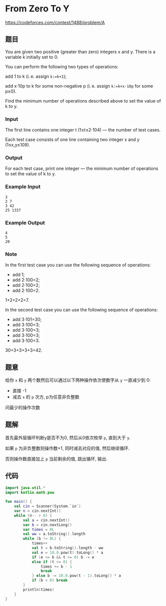 # From Zero To Y

https://codeforces.com/contest/1488/problem/A

## 题目

You are given two positive (greater than zero) integers x and y. There is a variable k initially set to 0.

You can perform the following two types of operations:

add 1 to k (i. e. assign `k:=k+1`);

add x⋅10p to k for some non-negative p (i. e. assign `k:=k+x⋅10p` for some p≥0).

Find the minimum number of operations described above to set the value of k to y.

### Input

The first line contains one integer t (1≤t≤2⋅104) — the number of test cases.

Each test case consists of one line containing two integer x and y (1≤x,y≤109).

### Output

For each test case, print one integer — the minimum number of operations to set the value of k to y.

### Example Input

```
3
2 7
3 42
25 1337
```

### Example Output

```
4
5
20
```

### Note

In the first test case you can use the following sequence of operations:

- add 1;
- add 2⋅100=2;
- add 2⋅100=2;
- add 2⋅100=2.

1+2+2+2=7.

In the second test case you can use the following sequence of operations:

- add 3⋅101=30;
- add 3⋅100=3;
- add 3⋅100=3;
- add 3⋅100=3;
- add 3⋅100=3.

30+3+3+3+3=42.

## 题意

给你 `x` 和 `y` 两个数然后可以通过以下两种操作依次使数字从 `y` 一直减少到 0:

- 直接 -1
- 减去 `x` 的 `p` 次方, p为任意非负整数

问最少的操作次数

## 题解

首先最外层循环判断y是否不为0, 然后从0依次枚举 `p`, 直到大于 `y`.

如果 `p` 为非负整数则操作数+1, 同时减去对应的值, 然后继续循环.

否则操作数直接加上 `p` 当前剩余的值, 跳出循环, 输出.

## 代码

```kotlin
import java.util.*
import kotlin.math.pow
 
fun main() {
    val cin = Scanner(System.`in`)
    var n = cin.nextInt()
    while (n-- > 0) {
        val a = cin.nextInt()
        var b = cin.nextLong()
        var times = 0L
        val ww = a.toString().length
        while (b != 0L) {
            times++
            val t = b.toString().length - ww
            val e = 10.0.pow(t).toLong() * a
            if (e <= b && t >= 0) b -= e
            else if (t <= 0) {
                times += b - 1
                break
            } else b -= 10.0.pow(t - 1).toLong() * a
            if (b < 0) break
        }
        println(times)
    }
}
```
